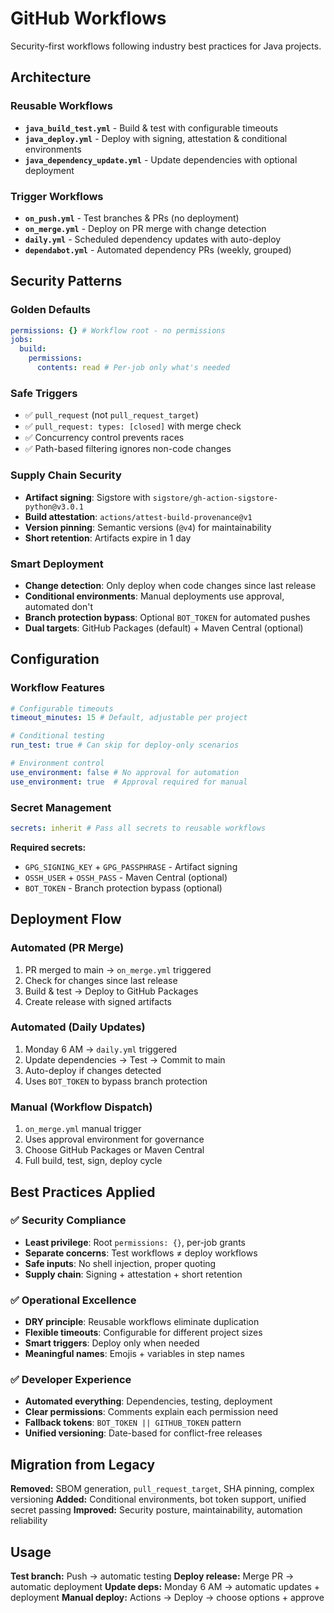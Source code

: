 # GitHub Workflows

Security-first workflows following industry best practices for Java projects.

## Architecture

### Reusable Workflows
- **`java_build_test.yml`** - Build & test with configurable timeouts
- **`java_deploy.yml`** - Deploy with signing, attestation & conditional environments
- **`java_dependency_update.yml`** - Update dependencies with optional deployment

### Trigger Workflows
- **`on_push.yml`** - Test branches & PRs (no deployment)
- **`on_merge.yml`** - Deploy on PR merge with change detection
- **`daily.yml`** - Scheduled dependency updates with auto-deploy
- **`dependabot.yml`** - Automated dependency PRs (weekly, grouped)

## Security Patterns

### Golden Defaults
```yaml
permissions: {} # Workflow root - no permissions
jobs:
  build:
    permissions:
      contents: read # Per-job only what's needed
```

### Safe Triggers
- ✅ `pull_request` (not `pull_request_target`)
- ✅ `pull_request: types: [closed]` with merge check
- ✅ Concurrency control prevents races
- ✅ Path-based filtering ignores non-code changes

### Supply Chain Security
- **Artifact signing**: Sigstore with `sigstore/gh-action-sigstore-python@v3.0.1`
- **Build attestation**: `actions/attest-build-provenance@v1`
- **Version pinning**: Semantic versions (`@v4`) for maintainability
- **Short retention**: Artifacts expire in 1 day

### Smart Deployment
- **Change detection**: Only deploy when code changes since last release
- **Conditional environments**: Manual deployments use approval, automated don't
- **Branch protection bypass**: Optional `BOT_TOKEN` for automated pushes
- **Dual targets**: GitHub Packages (default) + Maven Central (optional)

## Configuration

### Workflow Features
```yaml
# Configurable timeouts
timeout_minutes: 15 # Default, adjustable per project

# Conditional testing
run_test: true # Can skip for deploy-only scenarios

# Environment control
use_environment: false # No approval for automation
use_environment: true  # Approval required for manual
```

### Secret Management
```yaml
secrets: inherit # Pass all secrets to reusable workflows
```

**Required secrets:**
- `GPG_SIGNING_KEY` + `GPG_PASSPHRASE` - Artifact signing
- `OSSH_USER` + `OSSH_PASS` - Maven Central (optional)
- `BOT_TOKEN` - Branch protection bypass (optional)

## Deployment Flow

### Automated (PR Merge)
1. PR merged to main → `on_merge.yml` triggered
2. Check for changes since last release
3. Build & test → Deploy to GitHub Packages
4. Create release with signed artifacts

### Automated (Daily Updates)
1. Monday 6 AM → `daily.yml` triggered
2. Update dependencies → Test → Commit to main
3. Auto-deploy if changes detected
4. Uses `BOT_TOKEN` to bypass branch protection

### Manual (Workflow Dispatch)
1. `on_merge.yml` manual trigger
2. Uses approval environment for governance
3. Choose GitHub Packages or Maven Central
4. Full build, test, sign, deploy cycle

## Best Practices Applied

### ✅ Security Compliance
- **Least privilege**: Root `permissions: {}`, per-job grants
- **Separate concerns**: Test workflows ≠ deploy workflows
- **Safe inputs**: No shell injection, proper quoting
- **Supply chain**: Signing + attestation + short retention

### ✅ Operational Excellence
- **DRY principle**: Reusable workflows eliminate duplication
- **Flexible timeouts**: Configurable for different project sizes
- **Smart triggers**: Deploy only when needed
- **Meaningful names**: Emojis + variables in step names

### ✅ Developer Experience
- **Automated everything**: Dependencies, testing, deployment
- **Clear permissions**: Comments explain each permission need
- **Fallback tokens**: `BOT_TOKEN || GITHUB_TOKEN` pattern
- **Unified versioning**: Date-based for conflict-free releases

## Migration from Legacy

**Removed:** SBOM generation, `pull_request_target`, SHA pinning, complex versioning
**Added:** Conditional environments, bot token support, unified secret passing
**Improved:** Security posture, maintainability, automation reliability

## Usage

**Test branch:** Push → automatic testing
**Deploy release:** Merge PR → automatic deployment
**Update deps:** Monday 6 AM → automatic updates + deployment
**Manual deploy:** Actions → Deploy → choose options + approve
